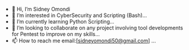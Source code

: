 - 👋 Hi, I’m Sidney Omondi
- 👀 I’m interested in CyberSecurity and Scripting (Bash)...
- 🌱 I’m currently learning Python Scripting...
- 💞️ I’m looking to collaborate on any project involving tool developments for Pentest to improve on my skills...
- 📫 How to reach me email:[sidneyomondi50@gmail.com] ...

<!---
3113v3n/3113v3n is a ✨ special ✨ repository because its `README.md` (this file) appears on your GitHub profile.
You can click the Preview link to take a look at your changes.
--->
